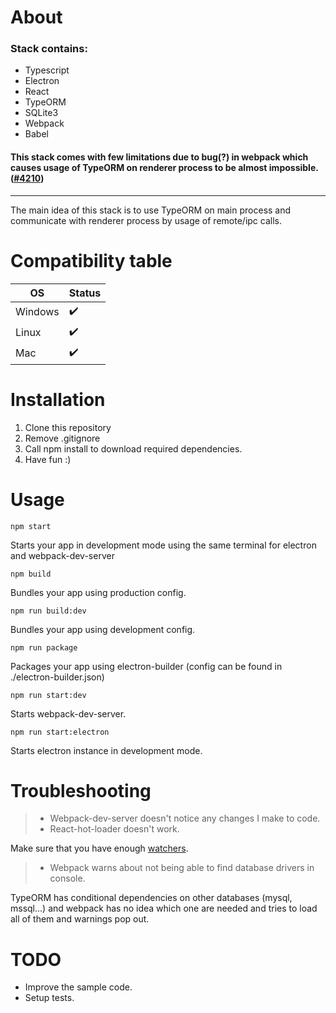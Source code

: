 # About

### Stack contains:

-   Typescript
-   Electron
-   React
-   TypeORM
-   SQLite3
-   Webpack
-   Babel

#### This stack comes with few limitations due to bug(?) in webpack which causes usage of TypeORM on renderer process to be almost impossible.([#4210](https://github.com/typeorm/typeorm/issues/4210))

---

The main idea of this stack is to use TypeORM on main process and communicate with renderer process by usage of remote/ipc calls.

# Compatibility table

| OS      | Status             |
| ------- | ------------------ |
| Windows | ✔️      |
| Linux   | :heavy_check_mark: |
| Mac     | :heavy_check_mark: |

# Installation

1. Clone this repository
2. Remove .gitignore
3. Call npm install to download required dependencies.
4. Have fun :)

# Usage

    npm start

Starts your app in development mode using the same terminal for electron and webpack-dev-server

    npm build

Bundles your app using production config.

    npm run build:dev

Bundles your app using development config.

    npm run package

Packages your app using electron-builder (config can be found in ./electron-builder.json)

    npm run start:dev

Starts webpack-dev-server.

    npm run start:electron

Starts electron instance in development mode.

# Troubleshooting

> -   Webpack-dev-server doesn't notice any changes I make to code.
> -   React-hot-loader doesn't work.

Make sure that you have enough
[watchers](https://webpack.js.org/configuration/watch/#not-enough-watchers).

> -   Webpack warns about not being able to find database drivers in console.

TypeORM has conditional dependencies on other databases (mysql, mssql...) and webpack has no idea which one are needed and tries to load all of them and warnings pop out.

# TODO

-   Improve the sample code.
-   Setup tests.
